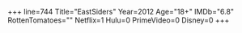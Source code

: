 +++
line=744
Title="EastSiders"
Year=2012
Age="18+"
IMDb="6.8"
RottenTomatoes=""
Netflix=1
Hulu=0
PrimeVideo=0
Disney=0
+++

